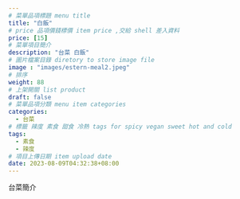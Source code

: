 ```yaml
---
# 菜單品項標題 menu title 
title: "白飯"
# price 品項價錢標價 item price ,交給 shell 差入資料
price: [15] 
# 菜單項目簡介 
description: "台菜 白飯"
# 圖片檔案目錄 diretory to store image file
image : "images/estern-meal2.jpeg"
# 排序
weight: 88 
# 上架開關 list product 
draft: false
# 菜單品項分類 menu item categories 
categories:
  - 台菜
# 標籤 辣度 素食 甜食 冷熱 tags for spicy vegan sweet hot and cold 
tags:
  - 素食
  - 辣度
# 項目上傳日期 item upload date 
date: 2023-08-09T04:32:38+08:00
---
```


台菜簡介
